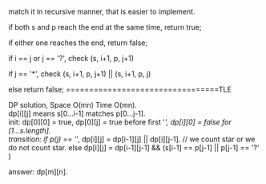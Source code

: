 
match it in recursive manner, that is easier to implement.  

if both s and p reach the end at the same time,  return true;

if either one reaches the end, return false;

if i == j or j == '?',  check (s, i+1,  p, j+1)  

if j == '*',  check (s, i+1, p, j+1) || (s, i+1, p, j)  

else  return false;
=================================TLE      

DP solution,   Space O(mn)  Time O(mn).   
dp[i][j] means s[0...i-1] matches p[0...j-1].   
init: 
dp[0][0] = true,  dp[0][j] = true before first '*',  dp[i][0] = false for [1...s.length].  
transition:
if p(j) == '*', dp[i][j] = dp[i-1][j] || dp[i][j-1].   // we count star or we do not count star. 
else   dp[i][j] = dp[i-1][j-1] && (s[i-1] == p[j-1] || p[j-1] == '?' )     

answer: dp[m][n].     

 

